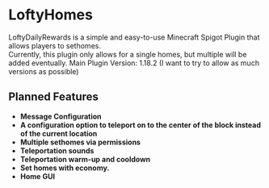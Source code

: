 # LoftyHomes

LoftyDailyRewards is a simple and easy-to-use Minecraft Spigot Plugin that allows players to sethomes.  
Currently, this plugin only allows for a single homes, but multiple will be added eventually.
Main Plugin Version: 1.18.2 (I want to try to allow as much versions as possible)

## Planned Features
* **Message Configuration**
* **A configuration option to teleport on to the center of the block instead of the current location**
* **Multiple sethomes via permissions**
* **Teleportation sounds**
* **Teleportation warm-up and cooldown**
* **Set homes with economy.**
* **Home GUI**
